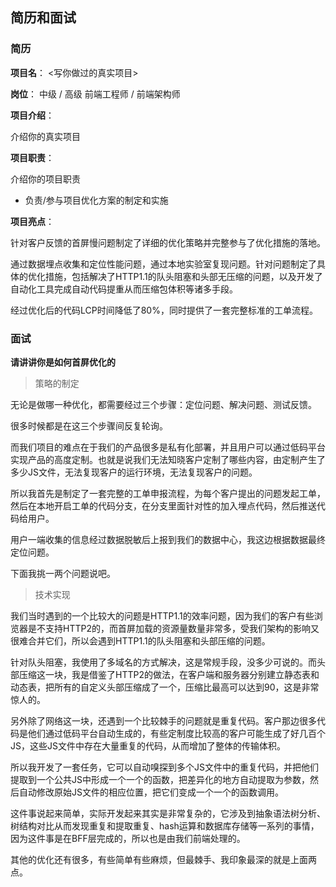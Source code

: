 ## 简历和面试

### 简历

**项目名**： <写你做过的真实项目>

**岗位**： 中级 / 高级 前端工程师 / 前端架构师

**项目介绍**： 

介绍你的真实项目

**项目职责**：

介绍你的项目职责

- 负责/参与项目优化方案的制定和实施

**项目亮点**：

针对客户反馈的首屏慢问题制定了详细的优化策略并完整参与了优化措施的落地。

通过数据埋点收集和定位性能问题，通过本地实验室复现问题。针对问题制定了具体的优化措施，包括解决了HTTP1.1的队头阻塞和头部无压缩的问题，以及开发了自动化工具完成自动代码提重从而压缩包体积等诸多手段。

经过优化后的代码LCP时间降低了80%，同时提供了一套完整标准的工单流程。

### 面试

**请讲讲你是如何首屏优化的**

> 策略的制定

无论是做哪一种优化，都需要经过三个步骤：定位问题、解决问题、测试反馈。

很多时候都是在这三个步骤间反复轮询。

而我们项目的难点在于我们的产品很多是私有化部署，并且用户可以通过低码平台实现产品的高度定制。也就是说我们无法知晓客户定制了哪些内容，由定制产生了多少JS文件，无法复现客户的运行环境，无法复现客户的问题。

所以我首先是制定了一套完整的工单申报流程，为每个客户提出的问题发起工单，然后在本地开启工单的代码分支，在分支里面针对性的加入埋点代码，然后推送代码给用户。

用户一端收集的信息经过数据脱敏后上报到我们的数据中心，我这边根据数据最终定位问题。

下面我挑一两个问题说吧。

> 技术实现

我们当时遇到的一个比较大的问题是HTTP1.1的效率问题，因为我们的客户有些浏览器是不支持HTTP2的，而首屏加载的资源量数量非常多，受我们架构的影响又很难合并它们，所以会遇到HTTP1.1的队头阻塞和头部压缩的问题。

针对队头阻塞，我使用了多域名的方式解决，这是常规手段，没多少可说的。而头部压缩这一块，我是借鉴了HTTP2的做法，在客户端和服务器分别建立静态表和动态表，把所有的自定义头部压缩成了一个，压缩比最高可以达到90，这是非常惊人的。

另外除了网络这一块，还遇到一个比较棘手的问题就是重复代码。客户那边很多代码是他们通过低码平台自动生成的，有些定制度比较高的客户可能生成了好几百个JS，这些JS文件中存在大量重复的代码，从而增加了整体的传输体积。

所以我开发了一套任务，它可以自动嗅探到多个JS文件中的重复代码，并把他们提取到一个公共JS中形成一个一个的函数，把差异化的地方自动提取为参数，然后自动修改原始JS文件的相应位置，把它们变成一个一个的函数调用。

这件事说起来简单，实际开发起来其实是非常复杂的，它涉及到抽象语法树分析、树结构对比从而发现重复和提取重复、hash运算和数据库存储等一系列的事情，因为这件事是在BFF层完成的，所以也是由我们前端处理的。

其他的优化还有很多，有些简单有些麻烦，但最棘手、我印象最深的就是上面两点。
